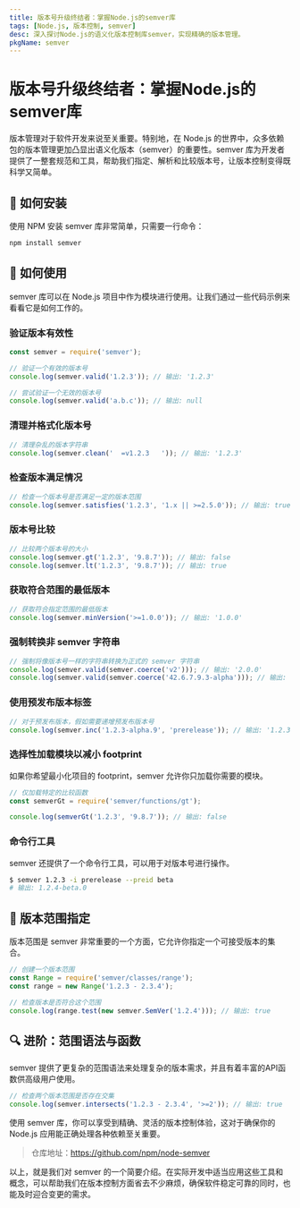 ```yaml
---
title: 版本号升级终结者：掌握Node.js的semver库
tags: [Node.js, 版本控制, semver]
desc: 深入探讨Node.js的语义化版本控制库semver，实现精确的版本管理。
pkgName: semver
---
```


# 版本号升级终结者：掌握Node.js的semver库

版本管理对于软件开发来说至关重要。特别地，在 Node.js 的世界中，众多依赖包的版本管理更加凸显出语义化版本（semver）的重要性。semver 库为开发者提供了一整套规范和工具，帮助我们指定、解析和比较版本号，让版本控制变得既科学又简单。

## 🧩 如何安装

使用 NPM 安装 semver 库非常简单，只需要一行命令：

```bash
npm install semver
```

## 🚀 如何使用

semver 库可以在 Node.js 项目中作为模块进行使用。让我们通过一些代码示例来看看它是如何工作的。

### 验证版本有效性

```javascript
const semver = require('semver');

// 验证一个有效的版本号
console.log(semver.valid('1.2.3')); // 输出: '1.2.3'

// 尝试验证一个无效的版本号
console.log(semver.valid('a.b.c')); // 输出: null
```

### 清理并格式化版本号

```javascript
// 清理杂乱的版本字符串
console.log(semver.clean('  =v1.2.3   ')); // 输出: '1.2.3'
```

### 检查版本满足情况

```javascript
// 检查一个版本号是否满足一定的版本范围
console.log(semver.satisfies('1.2.3', '1.x || >=2.5.0')); // 输出: true
```

### 版本号比较

```javascript
// 比较两个版本号的大小
console.log(semver.gt('1.2.3', '9.8.7')); // 输出: false
console.log(semver.lt('1.2.3', '9.8.7')); // 输出: true
```

### 获取符合范围的最低版本

```javascript
// 获取符合指定范围的最低版本
console.log(semver.minVersion('>=1.0.0')); // 输出: '1.0.0'
```

### 强制转换非 semver 字符串

```javascript
// 强制将像版本号一样的字符串转换为正式的 semver 字符串
console.log(semver.valid(semver.coerce('v2'))); // 输出: '2.0.0'
console.log(semver.valid(semver.coerce('42.6.7.9.3-alpha'))); // 输出: '42.6.7'
```

### 使用预发布版本标签

```javascript
// 对于预发布版本，假如需要递增预发布版本号
console.log(semver.inc('1.2.3-alpha.9', 'prerelease')); // 输出: '1.2.3-alpha.10'
```

### 选择性加载模块以减小 footprint

如果你希望最小化项目的 footprint，semver 允许你只加载你需要的模块。

```javascript
// 仅加载特定的比较函数
const semverGt = require('semver/functions/gt');

console.log(semverGt('1.2.3', '9.8.7')); // 输出: false
```

### 命令行工具

semver 还提供了一个命令行工具，可以用于对版本号进行操作。

```bash
$ semver 1.2.3 -i prerelease --preid beta
# 输出: 1.2.4-beta.0
```

## 🎯 版本范围指定

版本范围是 semver 非常重要的一个方面，它允许你指定一个可接受版本的集合。

```javascript
// 创建一个版本范围
const Range = require('semver/classes/range');
const range = new Range('1.2.3 - 2.3.4');

// 检查版本是否符合这个范围
console.log(range.test(new semver.SemVer('1.2.4'))); // 输出: true
```

## 🔍 进阶：范围语法与函数

semver 提供了更复杂的范围语法来处理复杂的版本需求，并且有着丰富的API函数供高级用户使用。

```javascript
// 检查两个版本范围是否存在交集
console.log(semver.intersects('1.2.3 - 2.3.4', '>=2')); // 输出: true
```

使用 semver 库，你可以享受到精确、灵活的版本控制体验，这对于确保你的 Node.js 应用能正确处理各种依赖至关重要。

> 仓库地址：https://github.com/npm/node-semver

以上，就是我们对 semver 的一个简要介绍。在实际开发中适当应用这些工具和概念，可以帮助我们在版本控制方面省去不少麻烦，确保软件稳定可靠的同时，也能及时迎合变更的需求。